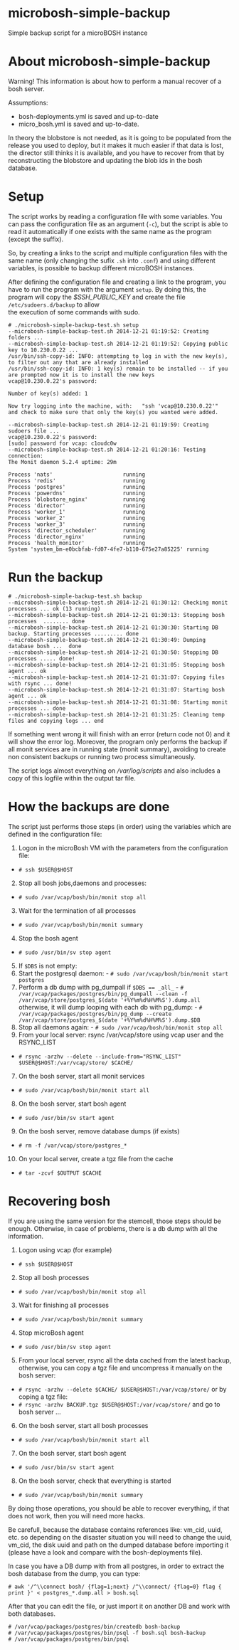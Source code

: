 microbosh-simple-backup
=======================

Simple backup script for a microBOSH instance

About microbosh-simple-backup
=============================

Warning! This information is about how to perform a manual recover 
of a bosh server.

Assumptions:

 * bosh-deployments.yml is saved and up-to-date
 * micro_bosh.yml is saved and up-to-date.

In theory the blobstore is not needed, as it is going to be populated 
from the release you used to deploy, but it makes it much easier 
if that data is lost, the director still thinks it is available, and you 
have to recover from that by reconstructing the blobstore and updating 
the blob ids in the bosh database.

Setup
=====

The script works by reading a configuration file with some variables. You can pass
the configuration file as an argument (`-c`), but the script is able to read
it automatically if one exists with the same name as the program (except the suffix).

So, by creating a links to the script and multiple configuration files with
the same name (only changing the sufix `.sh` into `.conf`) and using different 
variables, is possible to backup different microBOSH instances.

After defining the configuration file and creating a link to the program,
you have to run the program with the argument `setup`. By doing this, the program 
will copy the _$SSH_PUBLIC_KEY_ and create the file `/etc/sudoers.d/backup` to allow        
the execution of some commands with sudo.

```
# ./microbosh-simple-backup-test.sh setup
--microbosh-simple-backup-test.sh 2014-12-21 01:19:52: Creating folders ...
--microbosh-simple-backup-test.sh 2014-12-21 01:19:52: Copying public key to 10.230.0.22 ... 
/usr/bin/ssh-copy-id: INFO: attempting to log in with the new key(s), to filter out any that are already installed
/usr/bin/ssh-copy-id: INFO: 1 key(s) remain to be installed -- if you are prompted now it is to install the new keys
vcap@10.230.0.22's password: 

Number of key(s) added: 1

Now try logging into the machine, with:   "ssh 'vcap@10.230.0.22'"
and check to make sure that only the key(s) you wanted were added.

--microbosh-simple-backup-test.sh 2014-12-21 01:19:59: Creating sudoers file ...
vcap@10.230.0.22's password: 
[sudo] password for vcap: c1oudc0w
--microbosh-simple-backup-test.sh 2014-12-21 01:20:16: Testing connection: 
The Monit daemon 5.2.4 uptime: 29m 

Process 'nats'                      running
Process 'redis'                     running
Process 'postgres'                  running
Process 'powerdns'                  running
Process 'blobstore_nginx'           running
Process 'director'                  running
Process 'worker_1'                  running
Process 'worker_2'                  running
Process 'worker_3'                  running
Process 'director_scheduler'        running
Process 'director_nginx'            running
Process 'health_monitor'            running
System 'system_bm-e0bcbfab-fd07-4fe7-b110-675e27a85225' running
```

Run the backup
==============

```
# ./microbosh-simple-backup-test.sh backup
--microbosh-simple-backup-test.sh 2014-12-21 01:30:12: Checking monit processes ... ok (13 running)
--microbosh-simple-backup-test.sh 2014-12-21 01:30:13: Stopping bosh processes  ........ done
--microbosh-simple-backup-test.sh 2014-12-21 01:30:30: Starting DB backup. Starting processes ......... done
--microbosh-simple-backup-test.sh 2014-12-21 01:30:49: Dumping database bosh ...  done
--microbosh-simple-backup-test.sh 2014-12-21 01:30:50: Stopping DB processes ..... done!
--microbosh-simple-backup-test.sh 2014-12-21 01:31:05: Stopping bosh agent ... ok
--microbosh-simple-backup-test.sh 2014-12-21 01:31:07: Copying files with rsync ... done!
--microbosh-simple-backup-test.sh 2014-12-21 01:31:07: Starting bosh agent ... ok
--microbosh-simple-backup-test.sh 2014-12-21 01:31:08: Starting monit processes ... done
--microbosh-simple-backup-test.sh 2014-12-21 01:31:25: Cleaning temp files and copying logs ... end
```

If something went wrong it will finish with an error (return code not 0) and
it will show the error log. Moreover, the program only performs the backup if 
all monit services are in running state (monit summary), avoiding to create
non consistent backups or running two process simultaneously.

The script logs almost everything on _/var/log/scripts_ and also includes
a copy of this logfile within the output tar file.

How the backups are done
========================

The script just performs those steps (in order) using the variables
which are defined in the configuration file:

1. Logon in the microBosh VM with the parameters from the configuration file:
  * `# ssh $USER@$HOST`
2. Stop all bosh jobs,daemons and processes:
  * `# sudo /var/vcap/bosh/bin/monit stop all`
3. Wait for the termination of all processes
  * `# sudo /var/vcap/bosh/bin/monit summary`
4. Stop the bosh agent
  * `# sudo /usr/bin/sv stop agent`
5. If `$DBS` is not empty:
  1. Start the postgresql daemon:
    - `# sudo /var/vcap/bosh/bin/monit start postgres`
  2. Perform a db dump with pg_dumpall if `$DBS == _all_`
    - `# /var/vcap/packages/postgres/bin/pg_dumpall --clean -f /var/vcap/store/postgres_$(date '+%Y%m%d%H%M%S').dump.all`
    otherwise, it will dump looping with each db with pg_dump:
    - `# /var/vcap/packages/postgres/bin/pg_dump --create /var/vcap/store/postgres_$(date '+%Y%m%d%H%M%S').dump.$DB`
  3. Stop all daemons again:
    - `# sudo /var/vcap/bosh/bin/monit stop all`
6. From your local server: rsync /var/vcap/store using vcap user and the RSYNC_LIST
  * `# rsync -arzhv --delete --include-from="RSYNC_LIST" $USER@$HOST:/var/vcap/store/ $CACHE/`
7. On the bosh server, start all monit services
  * `# sudo /var/vcap/bosh/bin/monit start all`
8. On the bosh server, start bosh agent
  * `# sudo /usr/bin/sv start agent`
9. On the bosh server, remove database dumps (if exists)
  * `# rm -f /var/vcap/store/postgres_*`
10. On your local server, create a tgz file from the cache
  * `# tar -zcvf $OUTPUT $CACHE`

Recovering bosh
===============

If you are using the same version for the stemcell, those steps should be enough.
Otherwise, in case of problems, there is a db dump with all the information.

1. Logon using vcap (for example)
  * `# ssh $USER@$HOST`
2. Stop all bosh processes
  * `# sudo /var/vcap/bosh/bin/monit stop all`
3. Wait for finishing all processes
  * `# sudo /var/vcap/bosh/bin/monit summary`
4. Stop microBosh agent
  * `# sudo /usr/bin/sv stop agent`
5. From your local server, rsync all the data cached from the latest backup,
  otherwise, you can copy a tgz file and uncompress it manually on the bosh
  server:
  * `# rsync -arzhv --delete $CACHE/ $USER@$HOST:/var/vcap/store/`
  or by coping a tgz file:
  * `# rsync -arzhv BACKUP.tgz $USER@$HOST:/var/vcap/store/`
  and go to bosh server ...
6. On the bosh server, start all bosh processes
  * `# sudo /var/vcap/bosh/bin/monit start all`
7. On the bosh server, start bosh agent
  * `# sudo /usr/bin/sv start agent`
8. On the bosh server, check that everything is started
  * `# sudo /var/vcap/bosh/bin/monit summary`

By doing those operations, you should be able to recover everything,
if that does not work, then you will need more hacks.

Be carefull, because the database contains references like: vm_cid, 
uuid, etc. so depending on the disaster situation you will need to 
change the uuid, vm_cid, the disk uuid and path on the dumped database 
before importing it (please have a look and compare with the 
bosh-deployments file).

In case you have a DB dump with from all postgres, in order to extract 
the bosh database from the dump, you can type:

```
# awk '/^\\connect bosh/ {flag=1;next} /^\\connect/ {flag=0} flag { print }' < postgres_*.dump.all > bosh.sql
```

After that you can edit the file, or just import it on another DB and
work with both databases.

```
# /var/vcap/packages/postgres/bin/createdb bosh-backup
# /var/vcap/packages/postgres/bin/psql -f bosh.sql bosh-backup
# /var/vcap/packages/postgres/bin/psql
```

